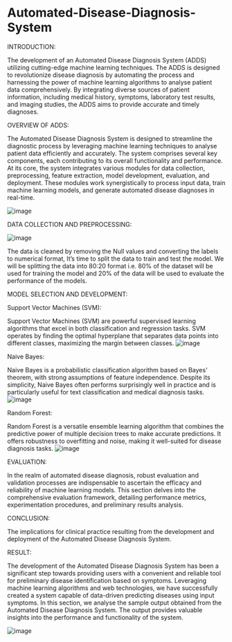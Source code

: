 # Automated-Disease-Diagnosis-System
INTRODUCTION:
        
  The development of an Automated Disease Diagnosis System (ADDS) utilizing cutting-edge machine 
learning techniques. The ADDS is designed to revolutionize disease diagnosis by 
automating the process and harnessing the power of machine learning algorithms 
to analyse patient data comprehensively. By integrating diverse sources of patient 
information, including medical history, symptoms, laboratory test results, and 
imaging studies, the ADDS aims to provide accurate and timely diagnoses.

OVERVIEW OF ADDS:
         
  The Automated Disease Diagnosis System is designed to streamline the 
diagnostic process by leveraging machine learning techniques to analyse patient 
data efficiently and accurately. The system comprises several key components, 
each contributing to its overall functionality and performance.
At its core, the system integrates various modules for data collection, 
preprocessing, feature extraction, model development, evaluation, and 
deployment. These modules work synergistically to process input data, train 
machine learning models, and generate automated disease diagnoses in real-time.
                           
  ![image](https://github.com/bharuuuuu/Automated-Disease-Diagnosis-System/assets/172608342/d4c98b4f-ecc6-4137-ae91-de2255715a97)

DATA COLLECTION AND PREPROCESSING: 

![image](https://github.com/bharuuuuu/Automated-Disease-Diagnosis-System/assets/172608342/495be21f-0bea-4213-ba67-51badcaea38d)

  The data is cleaned by removing the Null values and converting the labels to numerical format, It’s time to split 
the data to train and test the model. We will be splitting the data into 80:20 format i.e. 80% of the dataset will be 
used for training the model and 20% of the data will be used to evaluate the performance of the models.

MODEL SELECTION AND DEVELOPMENT:

Support Vector Machines (SVM):
         
  Support Vector Machines (SVM) are powerful supervised learning 
algorithms that excel in both classification and regression tasks. SVM operates 
by finding the optimal hyperplane that separates data points into different classes, 
maximizing the margin between classes.
![image](https://github.com/bharuuuuu/Automated-Disease-Diagnosis-System/assets/172608342/32f5e15b-5215-4719-9ab8-fae956f2c3c8)

Naive Bayes:
 
  Naive Bayes is a probabilistic classification algorithm based on Bayes' 
theorem, with strong assumptions of feature independence. Despite its simplicity, 
Naive Bayes often performs surprisingly well in practice and is particularly useful 
for text classification and medical diagnosis tasks. 
![image](https://github.com/bharuuuuu/Automated-Disease-Diagnosis-System/assets/172608342/8764573c-6814-4e9d-84bc-b7e63be22c4a)

Random Forest:

  Random Forest is a versatile ensemble learning algorithm that combines 
the predictive power of multiple decision trees to make accurate predictions. It 
offers robustness to overfitting and noise, making it well-suited for disease 
diagnosis tasks.
![image](https://github.com/bharuuuuu/Automated-Disease-Diagnosis-System/assets/172608342/d66f7ea2-4834-45ef-80c2-7f6c263c90bf)

EVALUATION:

  In the realm of automated disease diagnosis, robust evaluation and 
validation processes are indispensable to ascertain the efficacy and reliability of 
machine learning models. This section delves into the comprehensive evaluation 
framework, detailing performance metrics, experimentation procedures, and 
preliminary results analysis.

CONCLUSION:

  The implications for clinical 
practice resulting from the development and deployment of the Automated 
Disease Diagnosis System.

RESULT: 
           
  The development of the Automated Disease Diagnosis 
System has been a significant step towards providing users with a convenient and 
reliable tool for preliminary disease identification based on symptoms. 
Leveraging machine learning algorithms and web technologies, we have 
successfully created a system capable of data-driven predicting diseases using 
input symptoms.
In this section, we analyse the sample output obtained from the Automated 
Disease Diagnosis System. The output provides valuable insights into the 
performance and functionality of the system.

![image](https://github.com/bharuuuuu/Automated-Disease-Diagnosis-System/assets/172608342/f4c5d949-44b3-42be-bf35-b7a1add33fc4)

